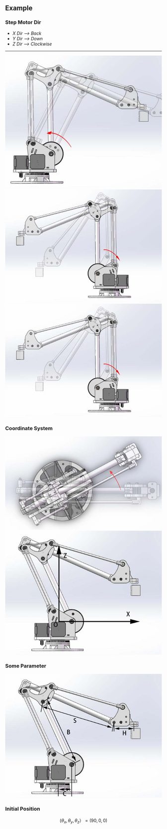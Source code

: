 ##  Example

### Step Motor Dir
* *X Dir --> Back*
* *Y Dir --> Down*
* *Z Dir --> Clockwise*
******
![ARM_1](img\ARM_1.jpg)
![ARM_2](img\ARM_2.jpg)
![ARM_3](img\ARM_2.jpg)

### Coordinate System
![ARM_3](img\ARM_3.jpg)
![ARM_5](img\ARm_5.jpg)

### Some Parameter
![ARM_4](img\ARm_4.jpg)

### Initial Position
$$
(\theta_x,\theta_y,\theta_z） = (90,0,0)
$$


